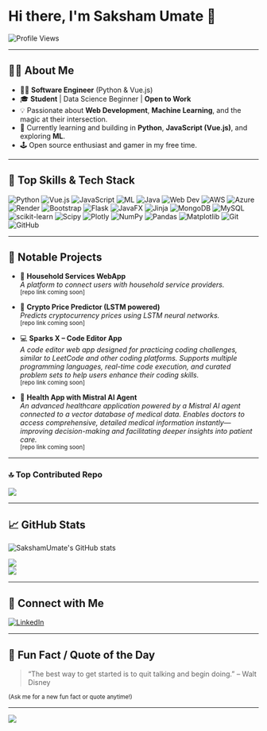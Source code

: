 # Hi there, I'm Saksham Umate 👋

![Profile Views](https://komarev.com/ghpvc/?username=SakshamUmate)

---

## 👨‍💻 About Me

- 🧑‍💻 **Software Engineer** (Python & Vue.js)
- 🎓 **Student** | Data Science Beginner | **Open to Work**
- 💡 Passionate about **Web Development**, **Machine Learning**, and the magic at their intersection.
- 🌱 Currently learning and building in **Python**, **JavaScript (Vue.js)**, and exploring **ML**.
- 🕹️ Open source enthusiast and gamer in my free time.

---

## 🚀 Top Skills & Tech Stack

![Python](https://img.shields.io/badge/-Python-3776AB?logo=python&logoColor=white)
![Vue.js](https://img.shields.io/badge/-Vue.js-4FC08D?logo=vue.js&logoColor=white)
![JavaScript](https://img.shields.io/badge/-JavaScript-F7DF1E?logo=javascript&logoColor=black)
![ML](https://img.shields.io/badge/-Machine%20Learning-FF6F00?logo=mlflow&logoColor=white)
![Java](https://img.shields.io/badge/-Java-007396?logo=java&logoColor=white)
![Web Dev](https://img.shields.io/badge/-Web%20Development-29b6f6)
![AWS](https://img.shields.io/badge/-AWS-232F3E?logo=amazonaws&logoColor=white)
![Azure](https://img.shields.io/badge/-Azure-0078D4?logo=microsoftazure&logoColor=white)
![Render](https://img.shields.io/badge/-Render-46E3B7?logo=render&logoColor=black)
![Bootstrap](https://img.shields.io/badge/-Bootstrap-563D7C?logo=bootstrap&logoColor=white)
![Flask](https://img.shields.io/badge/-Flask-000000?logo=flask&logoColor=white)
![JavaFX](https://img.shields.io/badge/-JavaFX-0081CB?logo=java&logoColor=white)
![Jinja](https://img.shields.io/badge/-Jinja-B41717?logo=jinja&logoColor=white)
![MongoDB](https://img.shields.io/badge/-MongoDB-47A248?logo=mongodb&logoColor=white)
![MySQL](https://img.shields.io/badge/-MySQL-4479A1?logo=mysql&logoColor=white)
![scikit-learn](https://img.shields.io/badge/-scikit--learn-F7931E?logo=scikitlearn&logoColor=white)
![Scipy](https://img.shields.io/badge/-Scipy-8CAAE6?logo=scipy&logoColor=white)
![Plotly](https://img.shields.io/badge/-Plotly-3F4F75?logo=plotly&logoColor=white)
![NumPy](https://img.shields.io/badge/-NumPy-013243?logo=numpy&logoColor=white)
![Pandas](https://img.shields.io/badge/-Pandas-150458?logo=pandas&logoColor=white)
![Matplotlib](https://img.shields.io/badge/-Matplotlib-11557C?logo=matplotlib&logoColor=white)
![Git](https://img.shields.io/badge/-Git-F05032?logo=git&logoColor=white)
![GitHub](https://img.shields.io/badge/-GitHub-181717?logo=github&logoColor=white)

---

## 🌟 Notable Projects

- 🏡 **Household Services WebApp**  
  _A platform to connect users with household service providers._  
  <sup>[repo link coming soon]</sup>

- 🔐 **Crypto Price Predictor (LSTM powered)**  
  _Predicts cryptocurrency prices using LSTM neural networks._  
  <sup>[repo link coming soon]</sup>

- 💻 **Sparks X – Code Editor App**  
  _A code editor web app designed for practicing coding challenges, similar to LeetCode and other coding platforms. Supports multiple programming languages, real-time code execution, and curated problem sets to help users enhance their coding skills._  
  <sup>[repo link coming soon]</sup>

- 🏥 **Health App with Mistral AI Agent**  
  _An advanced healthcare application powered by a Mistral AI agent connected to a vector database of medical data. Enables doctors to access comprehensive, detailed medical information instantly—improving decision-making and facilitating deeper insights into patient care._  
  <sup>[repo link coming soon]</sup>

---

### 🔝 Top Contributed Repo

![](https://github-contributor-stats.vercel.app/api?username=SakshamUmate&limit=5&theme=github_dark&combine_all_yearly_contributions=true)

---

## 📈 GitHub Stats

![SakshamUmate's GitHub stats](https://github-readme-stats.vercel.app/api?username=SakshamUmate&show_icons=true&hide_title=true&theme=radical)

![](https://github-readme-streak-stats.herokuapp.com/?user=SakshamUmate&theme=github_dark&hide_border=false)<br/>
![](https://github-readme-stats.vercel.app/api/top-langs/?username=SakshamUmate&theme=github_dark&hide_border=false&include_all_commits=false&count_private=false&layout=compact)

---

## 🤝 Connect with Me

[![LinkedIn](https://img.shields.io/badge/-LinkedIn-blue?logo=linkedin&logoColor=white&style=flat-square)](https://www.linkedin.com/in/sakshamumate)

---

## 💬 Fun Fact / Quote of the Day

> “The best way to get started is to quit talking and begin doing.” – Walt Disney

<sub>(Ask me for a new fun fact or quote anytime!)</sub>

---

[![](https://visitcount.itsvg.in/api?id=SakshamUmate&icon=10&color=1)](https://visitcount.itsvg.in)

<!--
## Hi there 👋

# 💫 About Me:
🔭 I’m currently working on various ML Models<br>👯 I’m looking to collaborate on ML,NLP,DL,CNN<br>🤝 I’m looking for help with NLP,DL,CNN<br>🌱 I’m currently learning ML<br>💬 Ask me about anything <br>⚡


## 🌐 Socials:
[![LinkedIn](https://img.shields.io/badge/LinkedIn-%230077B5.svg?logo=linkedin&logoColor=white)](https://linkedin.com/in/SakshamUmate )

# 💻 Tech Stack:
![Java](https://img.shields.io/badge/java-%23ED8B00.svg?style=flat&logo=openjdk&logoColor=white) ![Markdown](https://img.shields.io/badge/markdown-%23000000.svg?style=flat&logo=markdown&logoColor=white) ![AWS](https://img.shields.io/badge/AWS-%23FF9900.svg?style=flat&logo=amazon-aws&logoColor=white) ![Azure](https://img.shields.io/badge/azure-%230072C6.svg?style=flat&logo=microsoftazure&logoColor=white) ![Render](https://img.shields.io/badge/Render-%46E3B7.svg?style=flat&logo=render&logoColor=white) ![Bootstrap](https://img.shields.io/badge/bootstrap-%238511FA.svg?style=flat&logo=bootstrap&logoColor=white) ![Flask](https://img.shields.io/badge/flask-%23000.svg?style=flat&logo=flask&logoColor=white) ![JavaFX](https://img.shields.io/badge/javafx-%23FF0000.svg?style=flat&logo=javafx&logoColor=white) ![Jinja](https://img.shields.io/badge/jinja-white.svg?style=flat&logo=jinja&logoColor=black) ![Vue.js](https://img.shields.io/badge/vue.js-%2335495e.svg?style=flat&logo=vuedotjs&logoColor=%234FC08D) ![MongoDB](https://img.shields.io/badge/MongoDB-%234ea94b.svg?style=flat&logo=mongodb&logoColor=white) ![MySQL](https://img.shields.io/badge/mysql-4479A1.svg?style=flat&logo=mysql&logoColor=white) ![scikit-learn](https://img.shields.io/badge/scikit--learn-%23F7931E.svg?style=flat&logo=scikit-learn&logoColor=white) ![Scipy](https://img.shields.io/badge/SciPy-%230C55A5.svg?style=flat&logo=scipy&logoColor=%white) ![Plotly](https://img.shields.io/badge/Plotly-%233F4F75.svg?style=flat&logo=plotly&logoColor=white) ![NumPy](https://img.shields.io/badge/numpy-%23013243.svg?style=flat&logo=numpy&logoColor=white) ![Pandas](https://img.shields.io/badge/pandas-%23150458.svg?style=flat&logo=pandas&logoColor=white) ![Matplotlib](https://img.shields.io/badge/Matplotlib-%23ffffff.svg?style=flat&logo=Matplotlib&logoColor=black) ![Git](https://img.shields.io/badge/git-%23F05033.svg?style=flat&logo=git&logoColor=white) ![GitHub](https://img.shields.io/badge/github-%23121011.svg?style=flat&logo=github&logoColor=white)
# 📊 GitHub Stats:
![](https://github-readme-stats.vercel.app/api?username=SakshamUmate&theme=github_dark&hide_border=false&include_all_commits=false&count_private=false)<br/>
![](https://github-readme-streak-stats.herokuapp.com/?user=SakshamUmate&theme=github_dark&hide_border=false)<br/>
![](https://github-readme-stats.vercel.app/api/top-langs/?username=SakshamUmate&theme=github_dark&hide_border=false&include_all_commits=false&count_private=false&layout=compact)

### ✍️ Random Dev Quote
![](https://quotes-github-readme.vercel.app/api?type=horizontal&theme=dark)

### 🔝 Top Contributed Repo
![](https://github-contributor-stats.vercel.app/api?username=SakshamUmate&limit=5&theme=github_dark&combine_all_yearly_contributions=true)

---
[![](https://visitcount.itsvg.in/api?id=SakshamUmate&icon=10&color=1)](https://visitcount.itsvg.in)
<!--
**SakshamUmate/SakshamUmate** is a ✨ _special_ ✨ repository because its `README.md` (this file) appears on your GitHub profile.

Here are some ideas to get you started:

- 🔭 I’m currently working on ...
- 🌱 I’m currently learning ...
- 👯 I’m looking to collaborate on ...
- 🤔 I’m looking for help with ...
- 💬 Ask me about ...
- 📫 How to reach me: ...
- 😄 Pronouns: ...
- ⚡ Fun fact: ...
-->
